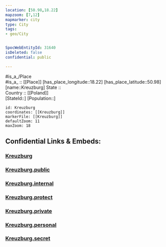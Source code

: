 ```yaml
---
location: [50.98,18.22] 
mapzoom: [7,12] 
mapmarker: city 
type: City
tags:
- geo/City


SpocWebEntityId: 31640
isDeleted: false
confidential: public

---
```

#is_a_/Place  
#is_a_ :: [[Place]] 
[has_place_longitude::18.22] 
[has_place_latitude::50.98] 
[name::Kreuzburg] 
State ::  
Country :: [[Poland]]  
[StateId::] 
[Population::] 



```leaflet
id: Kreuzburg
coordinates: [[Kreuzburg]] 
markerFile: [[Kreuzburg]] 
defaultZoom: 11 
maxZoom: 18
```


## Confidential Links & Embeds: 

### [Kreuzburg](/_Standards/Earth/Continent/Europe/Europe~East/Poland/Provinces~Poland/Opole/City/Kreuzburg.md) 

### [Kreuzburg.public](/_public/Earth/Continent/Europe/Europe~East/Poland/Provinces~Poland/Opole/City/Kreuzburg.public.md) 

### [Kreuzburg.internal](/_internal/Earth/Continent/Europe/Europe~East/Poland/Provinces~Poland/Opole/City/Kreuzburg.internal.md) 

### [Kreuzburg.protect](/_protect/Earth/Continent/Europe/Europe~East/Poland/Provinces~Poland/Opole/City/Kreuzburg.protect.md) 

### [Kreuzburg.private](/_private/Earth/Continent/Europe/Europe~East/Poland/Provinces~Poland/Opole/City/Kreuzburg.private.md) 

### [Kreuzburg.personal](/_personal/Earth/Continent/Europe/Europe~East/Poland/Provinces~Poland/Opole/City/Kreuzburg.personal.md) 

### [Kreuzburg.secret](/_secret/Earth/Continent/Europe/Europe~East/Poland/Provinces~Poland/Opole/City/Kreuzburg.secret.md)

